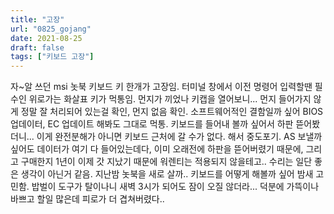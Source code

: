 ```yaml
---
title: "고장"
url: "0825_gojang"
date: 2021-08-25
draft: false
tags: ["키보드 고장"]
---
```

자~알 쓰던 msi 놋북 키보드 키 한개가 고장임. 터미널 창에서 이전 명령어 입력할땐 필수인 위로가는 화살표 키가 먹통임. 먼지가 끼었나 키캡을 열어보니... 먼지 들어가지 않게 정말 잘 처리되어 있는걸 확인, 먼지 없음 확인. 소프트웨어적인 결함일까 싶어 BIOS 업데이터, EC 업데이트 해봐도 그대로 먹통. 키보드를 들어내 볼까 싶어서 하판 뜯어봤더니... 이게 완전분해가 아니면 키보드 근처에 갈 수가 없다. 해서 중도포기. AS 보낼까 싶어도 데이터가 여기 다 들어있는데다, 이미 오래전에 하판을 뜯어버렸기 때문에, 그리고 구매한지 1년이 이제 갓 지났기 때문에 워렌티는 적용되지 않을테고.. 수리는 일단 좋은 생각이 아닌거 같음. 지난밤 놋북을 새로 살까.. 키보드를 어떻게 해볼까 싶어 밤새 고민함. 밥벌이 도구가 탈이나니 새벽 3시가 되어도 잠이 오질 않더라... 덕분에 가뜩이나 바쁘고 할일 많은데 피로가 더 겹쳐버렸다..
